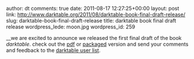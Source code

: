 author: dt
comments: true
date: 2011-08-17 12:27:25+00:00
layout: post
link: http://www.darktable.org/2011/08/darktable-book-final-draft-release/
slug: darktable-book-final-draft-release
title: darktable book final draft release
wordpress_lede: moon.jpg
wordpress_id: 259

__we are excited to announce we released the first final draft of the book _darktable_. check out the [pdf](https://sourceforge.net/projects/darktable/files/darktable/book/20110822/darktable.pdf/download) or [packaged](https://sourceforge.net/projects/darktable/files/darktable/book/20110822/darktable-book.zip/download) version and send your comments and feedback to the [darktable user list](https://lists.sourceforge.net/lists/listinfo/darktable-users).
